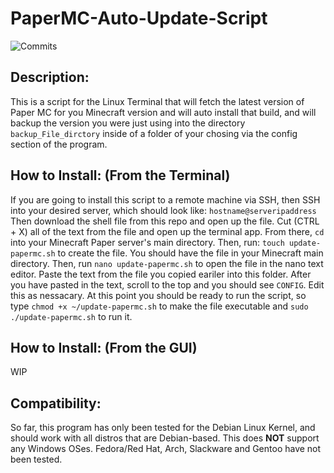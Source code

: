 # PaperMC-Auto-Update-Script
![Commits](https://img.shields.io/github/commit-activity/m/torvalds/linux)
## Description:
This is a script for the Linux Terminal that will fetch the latest version of Paper MC for you Minecraft version and will auto install that build, and will backup the version you were just using into the directory ```backup_File_dirctory``` inside of a folder of your chosing via the config section of the program. 

## How to Install: (From the Terminal)
If you are going to install this script to a remote machine via SSH, then SSH into your desired server, which should look like: ```hostname@serveripaddress``` Then download the shell file from this repo and open up the file. Cut (CTRL + X) all of the text from the file and open up the terminal app. From there, ```cd``` into your Minecraft Paper server's main directory. Then, run: ```touch update-papermc.sh``` to create the file. You should have the file in your Minecraft main directory. Then, run ```nano update-papermc.sh``` to open the file in the nano text editor. Paste the text from the file you copied eariler into this folder. After you have pasted in the text, scroll to the top and you should see ```CONFIG```. Edit this as nessacary. At this point you should be ready to run the script, so type ```chmod +x ~/update-papermc.sh``` to make the file executable and ```sudo ./update-papermc.sh``` to run it.
 
## How to Install: (From the GUI)
WIP

## Compatibility:
So far, this program has only been tested for the Debian Linux Kernel, and should work with all distros that are Debian-based. This does <b>NOT</b> support any Windows OSes. Fedora/Red Hat, Arch, Slackware and Gentoo have not been tested.
